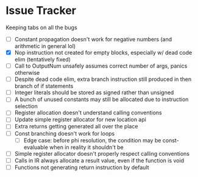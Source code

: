 # Issue Tracker
Keeping tabs on all the bugs

- [ ] Constant propagation doesn't work for negative numbers (and arithmetic in general lol)
- [x] Nop instruction not created for empty blocks, especially w/ dead code elim (tentatively fixed)
- [ ] Call to OutputNum unsafely assumes correct number of args, panics otherwise
- [ ] Despite dead code elim, extra branch instruction still produced in then branch of if statements
- [ ] Integer literals should be stored as signed rather than unsigned
- [ ] A bunch of unused constants may still be allocated due to instruction selection
- [ ] Register allocation doesn't understand calling conventions
- [ ] Update simple register allocator for new location api
- [ ] Extra returns getting generated all over the place
- [ ] Const branching doesn't work for loops
    - [ ] Edge case: before phi resolution, the condition may be const-evaluable when in reality it shouldn't be
- [ ] Simple register allocator doesn't properly respect calling conventions
- [ ] Calls in IR always allocate a result value, even if the function is void
- [ ] Functions not generating return instruction by default
